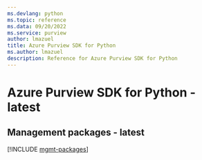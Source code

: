 ```yaml
---
ms.devlang: python
ms.topic: reference
ms.data: 09/20/2022
ms.service: purview
author: lmazuel
title: Azure Purview SDK for Python
ms.author: lmazuel
description: Reference for Azure Purview SDK for Python
---
```

# Azure Purview SDK for Python - latest

## Management packages - latest
[!INCLUDE [mgmt-packages](purview-mgmt-index.md)]